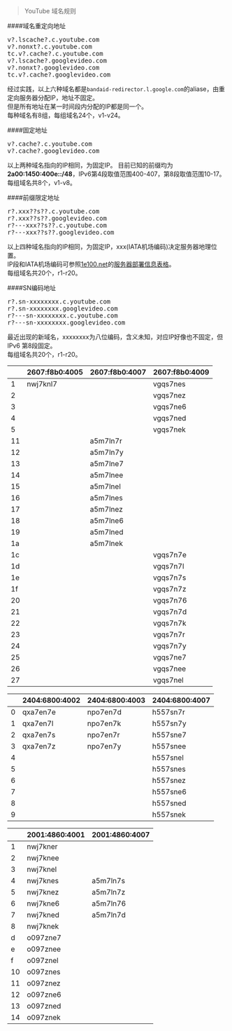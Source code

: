 > YouTube 域名规则

####域名重定向地址
<pre>v?.lscache?.c.youtube.com
v?.nonxt?.c.youtube.com
tc.v?.cache?.c.youtube.com
v?.lscache?.googlevideo.com
v?.nonxt?.googlevideo.com
tc.v?.cache?.googlevideo.com
</pre>
经过实践，以上六种域名都是`bandaid-redirector.l.google.com`的aliase，由重定向服务器分配IP，地址不固定。  
但是所有地址在某一时间段内分配的IP都是同一个。  
每种域名有8组，每组域名24个，v1-v24。

####固定地址
<pre>v?.cache?.c.youtube.com
v?.cache?.googlevideo.com</pre>
以上两种域名指向的IP相同，为固定IP。
目前已知的前缀均为**2a00:1450:400e::/48**，IPv6第4段取值范围400-407，第8段取值范围10-17。
每组域名共8个，v1-v8。

####前缀限定地址
<pre>r?.xxx??s??.c.youtube.com
r?.xxx??s??.googlevideo.com
r?---xxx??s??.c.youtube.com
r?---xxx??s??.googlevideo.com</pre>
以上四种域名指向的IP相同，为固定IP，xxx(IATA机场编码)决定服务器地理位置。  
IP段和IATA机场编码可参照[1e100.net](https://github.com/lennylxx/ipv6-hosts/wiki/1e100.net)的[服务器部署信息表格](https://docs.google.com/spreadsheets/d/1a5HI0lkc1TycJdwJnCVDVd3x6_gemI3CQhNHhdsVmP8)。  
每组域名共20个，r1-r20。   

####SN编码地址
<pre>r?.sn-xxxxxxxx.c.youtube.com
r?.sn-xxxxxxxx.googlevideo.com
r?---sn-xxxxxxxx.c.youtube.com
r?---sn-xxxxxxxx.googlevideo.com</pre>
最近出现的新域名，xxxxxxxx为八位编码，含义未知，对应IP好像也不固定，但 IPv6 第8段固定。  
每组域名共20个，r1-r20。 

||2607:f8b0:4005|2607:f8b0:4007|2607:f8b0:4009|
|---|---|---|---|
|1|nwj7knl7||vgqs7nes|
|2|||vgqs7nez|
|3|||vgqs7ne6|
|4|||vgqs7ned|
|5|||vgqs7nek|
|11||a5m7ln7r|
|12||a5m7ln7y|
|13||a5m7lne7|
|14||a5m7lnee|
|15||a5m7lnel|
|16||a5m7lnes|
|17||a5m7lnez|
|18||a5m7lne6|
|19||a5m7lned|
|1a||a5m7lnek|
|1c|||vgqs7n7e|
|1d|||vgqs7n7l|
|1e|||vgqs7n7s|
|1f|||vgqs7n7z|
|20|||vgqs7n76|
|21|||vgqs7n7d|
|22|||vgqs7n7k|
|23|||vgqs7n7r|
|24|||vgqs7n7y|
|25|||vgqs7ne7|
|26|||vgqs7nee|
|27|||vgqs7nel|


||2404:6800:4002|2404:6800:4003|2404:6800:4007|
|---|---|---|---|
|0|qxa7en7e|npo7en7d|h557sn7r|
|1|qxa7en7l|npo7en7k|h557sn7y|
|2|qxa7en7s|npo7en7r|h557sne7|
|3|qxa7en7z|npo7en7y|h557snee|
|4|||h557snel|
|5|||h557snes|
|6|||h557snez|
|7|||h557sne6|
|8|||h557sned|
|9|||h557snek|

||2001:4860:4001|2001:4860:4007|
|---|---|---|
|1|nwj7kner|
|2|nwj7knee|
|3|nwj7knel|
|4|nwj7knes|a5m7ln7s|
|5|nwj7knez|a5m7ln7z|
|6|nwj7kne6|a5m7ln76|
|7|nwj7kned|a5m7ln7d|
|8|nwj7knek|
|d|o097zne7|
|e|o097znee|
|f|o097znel|
|10|o097znes|
|11|o097znez|
|12|o097zne6|
|13|o097zned|
|14|o097znek|